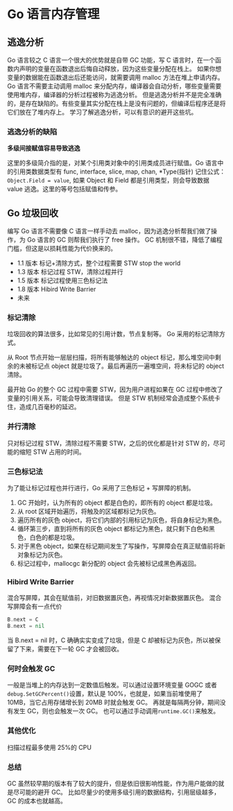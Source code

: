 # Go 语言内存管理

## 逃逸分析

Go 语言较之 C 语言一个很大的优势就是自带 GC 功能，写 C 语言时，在一个函数内声明的变量在函数退出后悔自动释放，因为这些变量分配在栈上。
如果你想变量的数据能在函数退出后还能访问，就需要调用 malloc 方法在堆上申请内存。
Go 语言不需要主动调用 malloc 来分配内存，编译器会自动分析，哪些变量需要使用堆内存，编译器的分析过程被称为逃逸分析。
但是逃逸分析并不是完全准确的，是存在缺陷的。有些变量其实分配在栈上是没有问题的，但编译后程序还是将它们放在了堆内存上。
学习了解逃逸分析，可以有意识的避开这些坑。

### 逃逸分析的缺陷

**多级间接赋值容易导致逃逸**

这里的多级简介指的是，对某个引用类对象中的引用类成员进行赋值。Go 语言中的引用类数据类型有 func, interface, slice, map, chan, \*Type(指针)
记住公式：
`Object.Field = value`, 如果 Object 和 Field 都是引用类型，则会导致数据 value 逃逸。这里的等号包括赋值和传参。

## Go 垃圾回收

编写 Go 语言不需要像 C 语言一样手动去 malloc，因为逃逸分析帮我们做了操作，为 Go 语言的 GC 则帮我们执行了 free 操作。
GC 机制很不错，降低了编程门槛，但这是以损耗性能为代价换来的。

- 1.1 版本 标记+清除方式，整个过程需要 STW stop the world
- 1.3 版本 标记过程 STW，清除过程并行
- 1.5 版本 标记过程使用三色标记法
- 1.8 版本 Hibird Write Barrier
- 未来

### 标记清除

垃圾回收的算法很多，比如常见的引用计数，节点复制等。
Go 采用的标记清除方式。

从 Root 节点开始一层层扫描，将所有能够触达的 object 标记，那么堆空间中剩余的未被标记点 object 就是垃圾了。最后再遍历一遍堆空间，将未标记的 object 清除。

最开始 Go 的整个 GC 过程中需要 STW，因为用户进程如果在 GC 过程中修改了变量的引用关系，可能会导致清理错误。
但是 STW 机制经常会造成整个系统卡住，造成几百毫秒的延迟。

### 并行清除

只对标记过程 STW，清除过程不需要 STW，之后的优化都是针对 STW 的，尽可能的缩短 STW 占用的时间。

### 三色标记法

为了能让标记过程也并行进行，Go 采用了三色标记 + 写屏障的机制。

1. GC 开始时，认为所有的 object 都是白色的，即所有的 object 都是垃圾。
1. 从 root 区域开始遍历，将触及的区域都标记为灰色。
1. 遍历所有的灰色 object，将它们内部的引用标记为灰色，将自身标记为黑色。
1. 循环第三步，直到将所有的灰色 object 都标记为黑色，就只剩下白色和黑色，白色的都是垃圾。
1. 对于黑色 object，如果在标记期间发生了写操作，写屏障会在真正赋值前将新对象标记为灰色。
1. 标记过程中，mallocgc 新分配的 object 会先被标记成黑色再返回。

### Hibird Write Barrier

混合写屏障，其会在赋值前，对旧数据置灰色，再视情况对新数据置灰色。
混合写屏障会有一点代价

```go
B.next = C
B.next = nil
```

当 B.next = nil 时，C 确确实实变成了垃圾，但是 C 却被标记为灰色，所以被保留了下来，需要在下一轮 GC 才会被回收。

### 何时会触发 GC

一般是当堆上的内存达到一定数值后触发。可以通过设置环境变量 GOGC 或者`debug.SetGCPercent()`设置，默认是 100%，也就是，如果当前堆使用了 10MB，当它占用存储增长到 20MB 时就会触发 GC。
再就是每隔两分钟，期间没有发生 GC，则也会触发一次 GC。
也可以通过手动调用`runtime.GC()`来触发。

### 其他优化

扫描过程最多使用 25%的 CPU

### 总结

GC 虽然较早期的版本有了较大的提升，但是依旧很影响性能，作为用户能做的就是尽可能的避开 GC。
比如尽量少的使用多级引用的数据结构，引用层级越多，GC 的成本也就越高。
